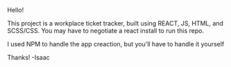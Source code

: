 Hello!

This project is a workplace ticket tracker, built using REACT, JS, HTML, and SCSS/CSS.
You may have to negotiate a react install to run this repo.

I used NPM to handle the app creaction, but you'll have to handle it yourself

Thanks!
-Isaac